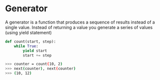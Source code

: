 # Generator

A generator is a function that produces a sequence of results instead of a single value. Instead of returning a value you generate a series of values (using yield statement)

```python
def count(start, step): 
    while True: 
        yield start 
        start += step
```
```bash
>>> counter = count(10, 2)
>>> next(counter), next(counter)
>>> (10, 12)
```